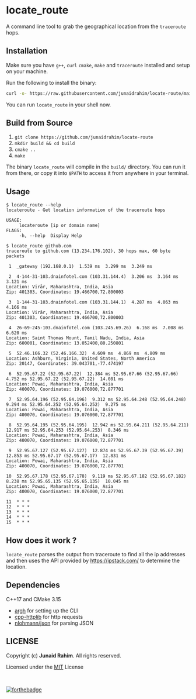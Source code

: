 # locate_route

A command line tool to grab the geographical location from the `traceroute` hops. 

## Installation

Make sure you have `g++`, `curl` `cmake`, `make` and `traceroute` installed and setup on your machine.

Run the following to install the binary:

```bash
curl -o- https://raw.githubusercontent.com/junaidrahim/locate-route/main/install.sh | sudo bash
```

You can run `locate_route` in your shell now.

## Build from Source

1. `git clone https://github.com/junaidrahim/locate-route`
2. `mkdir build && cd build`
3. `cmake ..`
4. `make`

The binary `locate_route` will compile in the `build/` directory. You can run it from there,
or copy it into `$PATH` to access it from anywhere in your terminal.


## Usage

```sh-session
$ locate_route --help
locateroute - Get location information of the traceroute hops

USAGE:
	 locateroute [ip or domain name]
FLAGS:
	 -h, --help  Display Help
```

```sh-session
$ locate_route github.com
traceroute to github.com (13.234.176.102), 30 hops max, 60 byte packets

 1  _gateway (192.168.0.1)  1.539 ms  3.299 ms  3.249 ms

 2  4-144-31-103.dnainfotel.com (103.31.144.4)  3.206 ms  3.164 ms  3.121 ms
Location: Virār, Maharashtra, India, Asia
Zip: 401303, Coordinates: 19.466700,72.800003

 3  1-144-31-103.dnainfotel.com (103.31.144.1)  4.287 ms  4.063 ms  4.166 ms
Location: Virār, Maharashtra, India, Asia
Zip: 401303, Coordinates: 19.466700,72.800003

 4  26-69-245-103.dnainfotel.com (103.245.69.26)  6.168 ms  7.008 ms  6.620 ms
Location: Saint Thomas Mount, Tamil Nadu, India, Asia
Zip: 600001, Coordinates: 13.052400,80.250801

 5  52.46.166.32 (52.46.166.32)  4.609 ms  4.869 ms  4.809 ms
Location: Ashburn, Virginia, United States, North America
Zip: 20147, Coordinates: 39.043701,-77.474197

 6  52.95.67.22 (52.95.67.22)  12.384 ms 52.95.67.66 (52.95.67.66)  4.752 ms 52.95.67.22 (52.95.67.22)  14.081 ms
Location: Powai, Maharashtra, India, Asia
Zip: 400070, Coordinates: 19.076000,72.877701

 7  52.95.64.196 (52.95.64.196)  9.312 ms 52.95.64.248 (52.95.64.248)  9.294 ms 52.95.64.252 (52.95.64.252)  9.275 ms
Location: Powai, Maharashtra, India, Asia
Zip: 400070, Coordinates: 19.076000,72.877701

 8  52.95.64.195 (52.95.64.195)  12.942 ms 52.95.64.211 (52.95.64.211)  12.917 ms 52.95.64.253 (52.95.64.253)  8.346 ms
Location: Powai, Maharashtra, India, Asia
Zip: 400070, Coordinates: 19.076000,72.877701

 9  52.95.67.127 (52.95.67.127)  12.874 ms 52.95.67.39 (52.95.67.39)  12.853 ms 52.95.67.17 (52.95.67.17)  12.831 ms
Location: Powai, Maharashtra, India, Asia
Zip: 400070, Coordinates: 19.076000,72.877701

10  52.95.67.178 (52.95.67.178)  9.119 ms 52.95.67.182 (52.95.67.182)  8.238 ms 52.95.65.135 (52.95.65.135)  10.045 ms
Location: Powai, Maharashtra, India, Asia
Zip: 400070, Coordinates: 19.076000,72.877701

11  * * *
12  * * *
13  * * *
14  * * *
15  * * *
```

## How does it work ?

`locate_route` parses the output from traceroute to find all the ip addresses and then
uses the API provided by https://ipstack.com/ to determine the location.

## Dependencies

C++17 and CMake 3.15

* [argh](https://github.com/adishavit/argh) for setting up the CLI
* [cpp-httplib](https://github.com/yhirose/cpp-httplib) for http requests
* [nlohmann/json](https://github.com/nlohmann/json) for parsing JSON

## LICENSE
Copyright (c) **Junaid Rahim**. All rights reserved.

Licensed under the [MIT](LICENSE) License

<br>

[![forthebadge](https://forthebadge.com/images/badges/made-with-c-plus-plus.svg)](https://forthebadge.com)
 
